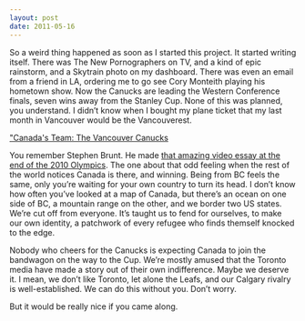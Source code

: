 ```yaml
---
layout: post
date: 2011-05-16
---
```


So a weird thing happened as soon as I started this project. It started writing itself. There was The New Pornographers on TV, and a kind of epic rainstorm, and a Skytrain photo on my dashboard. There was even an email from a friend in LA, ordering me to go see Cory Monteith playing his hometown show. Now the Canucks are leading the Western Conference finals, seven wins away from the Stanley Cup. None of this was planned, you understand. I didn’t know when I bought my plane ticket that my last month in Vancouver would be the Vancouverest.

["Canada's Team: The Vancouver Canucks](https://www.youtube.com/watch?v=9Gp_nBh7fnQ)

You remember Stephen Brunt. He made [that amazing video essay at the end of the 2010 Olympics](https://www.youtube.com/watch?v=kz8tzP3oeDg). The one about that odd feeling when the rest of the world notices Canada is there, and winning. Being from BC feels the same, only you’re waiting for your own country to turn its head. I don’t know how often you’ve looked at a map of Canada, but there’s an ocean on one side of BC, a mountain range on the other, and we border two US states. We’re cut off from everyone. It’s taught us to fend for ourselves, to make our own identity, a patchwork of every refugee who finds themself knocked to the edge.

Nobody who cheers for the Canucks is expecting Canada to join the bandwagon on the way to the Cup. We’re mostly amused that the Toronto media have made a story out of their own indifference. Maybe we deserve it. I mean, we don’t like Toronto, let alone the Leafs, and our Calgary rivalry is well-established. We can do this without you. Don’t worry. 

But it would be really nice if you came along. 
